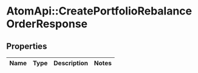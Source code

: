 # AtomApi::CreatePortfolioRebalanceOrderResponse

## Properties
Name | Type | Description | Notes
------------ | ------------- | ------------- | -------------


